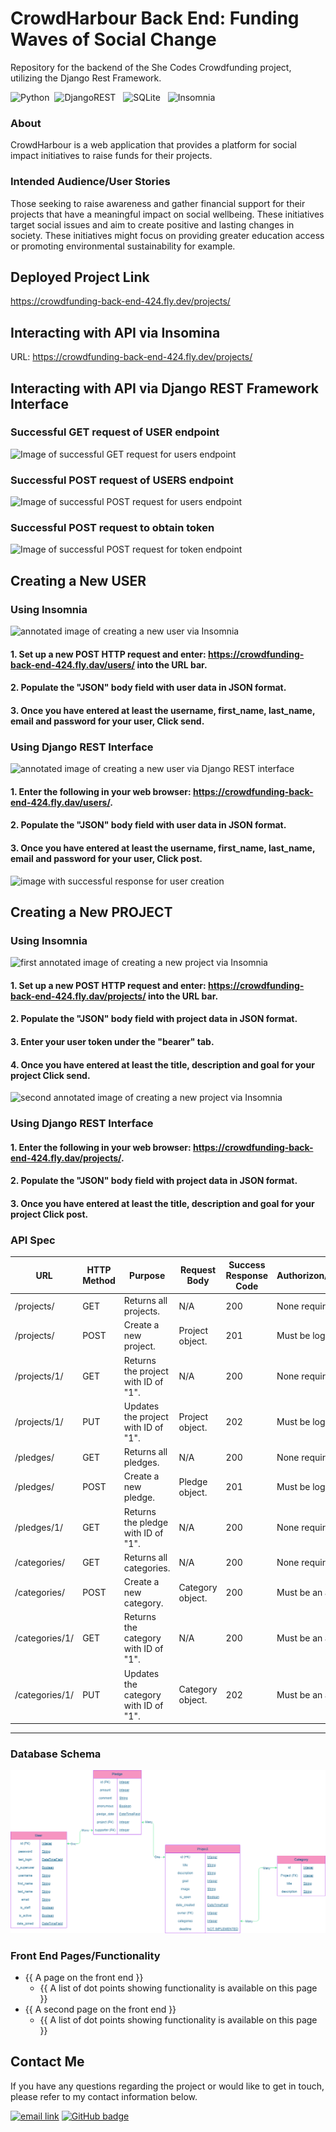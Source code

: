 # CrowdHarbour Back End: Funding Waves of Social Change

Repository for the backend of the She Codes Crowdfunding project, utilizing the Django Rest Framework.

![Python](https://img.shields.io/badge/python-3670A0?style=for-the-badge&logo=python&logoColor=ffdd54)&nbsp; ![DjangoREST](https://img.shields.io/badge/DJANGO-REST-ff1709?style=for-the-badge&logo=django&logoColor=white&color=ff1709&labelColor=gray) &nbsp; ![SQLite](https://img.shields.io/badge/sqlite-%2307405e.svg?style=for-the-badge&logo=sqlite&logoColor=white) &nbsp; ![Insomnia](https://img.shields.io/badge/Insomnia-black?style=for-the-badge&logo=insomnia&logoColor=5849BE)

### About

CrowdHarbour is a web application that provides a platform for social impact initiatives to raise funds for their projects.

### Intended Audience/User Stories

Those seeking to raise awareness and gather financial support for their projects that have a meaningful impact on social wellbeing.
These initiatives target social issues and aim to create positive and lasting changes in society.
These initiatives might focus on providing greater education access or promoting environmental sustainability for example.

## Deployed Project Link

https://crowdfunding-back-end-424.fly.dev/projects/

## Interacting with API via Insomina

URL: https://crowdfunding-back-end-424.fly.dev/projects/

## Interacting with API via Django REST Framework Interface

### Successful GET request of USER endpoint

![Image of successful GET request for users endpoint](https://github.com/blakerach1/crowdfunding_back_end/blob/main/imgs/CrowdHarbour_get_users.png?raw=true)

### Successful POST request of USERS endpoint

![Image of successful POST request for users endpoint](https://github.com/blakerach1/crowdfunding_back_end/blob/main/imgs/CrowdHarbour_post_users.png?raw=true)

### Successful POST request to obtain token

![Image of successful POST request for token endpoint](https://github.com/blakerach1/crowdfunding_back_end/blob/main/imgs/CrowdHarbour_post_token.png?raw=true)

## Creating a New USER

### Using Insomnia

![annotated image of creating a new user via Insomnia](https://github.com/blakerach1/crowdfunding_back_end/blob/main/imgs/CrowdHarbour_Create_User_Insomnia.png?raw=true)

#### 1. Set up a new POST HTTP request and enter: https://crowdfunding-back-end-424.fly.dav/users/ into the URL bar.

#### 2. Populate the "JSON" body field with user data in JSON format.

#### 3. Once you have entered at least the username, first_name, last_name, email and password for your user, Click send.

### Using Django REST Interface

![annotated image of creating a new user via Django REST interface](https://github.com/blakerach1/crowdfunding_back_end/blob/main/imgs/CrowdHarbour_Create_User_API.png?raw=true)

#### 1. Enter the following in your web browser: https://crowdfunding-back-end-424.fly.dav/users/.

#### 2. Populate the "JSON" body field with user data in JSON format.

#### 3. Once you have entered at least the username, first_name, last_name, email and password for your user, Click post.

![image with successful response for user creation](https://github.com/blakerach1/crowdfunding_back_end/blob/main/imgs/CrowdHarbour_Create_User_API_1.png?raw=true)

## Creating a New PROJECT

### Using Insomnia

![first annotated image of creating a new project via Insomnia](https://github.com/blakerach1/crowdfunding_back_end/blob/main/imgs/CrowdHarbour_Create_Project1_Insomnia.png?raw=true)

#### 1. Set up a new POST HTTP request and enter: https://crowdfunding-back-end-424.fly.dav/projects/ into the URL bar.

#### 2. Populate the "JSON" body field with project data in JSON format.

#### 3. Enter your user token under the "bearer" tab.

#### 4. Once you have entered at least the title, description and goal for your project Click send.

![second annotated image of creating a new project via Insomnia](https://github.com/blakerach1/crowdfunding_back_end/blob/main/imgs/CrowdHarbour_Create_Project2_Insomnia.png?raw=true)

### Using Django REST Interface

#### 1. Enter the following in your web browser: https://crowdfunding-back-end-424.fly.dav/projects/.

#### 2. Populate the "JSON" body field with project data in JSON format.

#### 3. Once you have entered at least the title, description and goal for your project Click post.

### API Spec

| **URL**        | **HTTP Method** | **Purpose**                          | **Request Body** | **Success Response Code** | **Authorizon/Authentication** | **Implemented Yet** |
| -------------- | --------------- | ------------------------------------ | ---------------- | ------------------------- | ----------------------------- | ------------------- |
| /projects/     | GET             | Returns all projects.                | N/A              | 200                       | None required                 | Yes                 |
| /projects/     | POST            | Create a new project.                | Project object.  | 201                       | Must be logged in             | Yes                 |
| /projects/1/   | GET             | Returns the project with ID of "1".  | N/A              | 200                       | None required                 | Yes                 |
| /projects/1/   | PUT             | Updates the project with ID of "1".  | Project object.  | 202                       | Must be logged in             | Yes                 |
| /pledges/      | GET             | Returns all pledges.                 | N/A              | 200                       | None required                 | Yes                 |
| /pledges/      | POST            | Create a new pledge.                 | Pledge object.   | 201                       | Must be logged in             | Yes                 |
| /pledges/1/    | GET             | Returns the pledge with ID of "1".   | N/A              | 200                       | None required                 | Yes                 |
| /categories/   | GET             | Returns all categories.              | N/A              | 200                       | None required                 | Yes                 |
| /categories/   | POST            | Create a new category.               | Category object. | 200                       | Must be an admin user         | Yes                 |
| /categories/1/ | GET             | Returns the category with ID of "1". | N/A              | 200                       | Must be an admin user         | Yes                 |
| /categories/1/ | PUT             | Updates the category with ID of "1". | Category object. | 202                       | Must be an admin user         | Yes                 |

---

### Database Schema

![image of database schema for the project](https://github.com/blakerach1/crowdfunding_back_end/blob/main/imgs/CrowdHarbour.drawio.png?raw=true)

### Front End Pages/Functionality

- {{ A page on the front end }}
  - {{ A list of dot points showing functionality is available on this page }}
- {{ A second page on the front end }}
  - {{ A list of dot points showing functionality is available on this page }}

## Contact Me

If you have any questions regarding the project or would like to get in touch, please refer to my contact information below.

<a href="mailto:blakerach1@gmail.com"><img alt="email link" src="https://img.shields.io/badge/EMAIL-%23ba03fc?style=for-the-badge" target="_blank" /></a>
<a href="https://github.com/blakerach1"><img alt="GitHub badge" src="https://img.shields.io/badge/github-%23121011.svg?style=for-the-badge&logo=github&logoColor=white" target="_blank" /></a>
